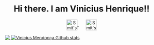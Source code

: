 <h1 align="center">Hi there. I am Vinicius Henrique!!</h1>
  <p align="center">
      <a href="https://br.linkedin.com/in/vinicius-henrique-engproducao">
        <img align="center" alt="Smit's Linkdeln" width="36px" src="https://upload.wikimedia.org/wikipedia/commons/e/e9/Linkedin_icon.svg"/>
      </a>&nbsp;&nbsp;&nbsp;&nbsp;&nbsp;
      <a href="https://www.instagram.com/vini_henr/">
        <img align="center" alt="Smit's Instagram" width="36px" src="https://upload.wikimedia.org/wikipedia/commons/e/e7/Instagram_logo_2016.svg" />
      </a>
 	</p>

<a href="https://github.com/ViniciusMend">
  <img align="center" src="https://github-readme-stats.vercel.app/api/top-langs/?username=ViniciusMend&theme=light&hide_langs_below=1" />
</a>
<a href="https://github.com/ViniciusMend">
 <img align="center" src="https://github-readme-stats.vercel.app/api?username=ViniciusMend&show_icons=true&theme=light&layout=compact" alt="Vinicius Mendonça Github stats"/>
</a>
